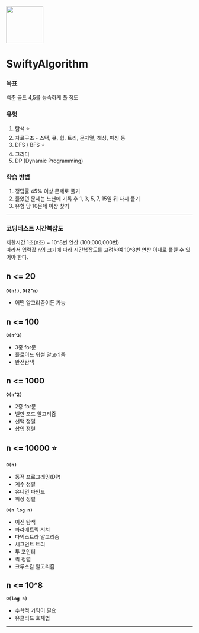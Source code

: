 <img src="https://github.com/youn9k/SwiftyAlgorithm/assets/60254939/365ae383-6052-4dc6-b000-bf31bd185501" width="100" height="100" />

# SwiftyAlgorithm

### 목표
백준 골드 4,5를 능숙하게 풀 정도

### 유형
1. 탐색 ⭐️
2. 자료구조 - 스택, 큐, 힙, 트리, 문자열, 해싱, 파싱 등
3. DFS / BFS ⭐️
4. 그리디
5. DP (Dynamic Programming)

### 학습 방법
1. 정답률 45% 이상 문제로 풀기
2. 풀었던 문제는 노션에 기록 후 1, 3, 5, 7, 15일 뒤 다시 풀기
3. 유형 당 10문제 이상 찾기

---

### 코딩테스트 시간복잡도
제한시간 1초(n초) = 10^8번 연산 (100,000,000번) </br>
따라서 입력값 n의 크기에 따라 시간복잡도를 고려하여 10^8번 연산 이내로 풀릴 수 있어야 한다.

## n <= 20
**`O(n!)`**, **`O(2^n)`**
- 어떤 알고리즘이든 가능

## n <= 100
**`O(n^3)`**
- 3중 for문
- 플로이드 워셜 알고리즘
- 완전탐색

## n <= 1000
**`O(n^2)`**
- 2중 for문
- 벨만 포드 알고리즘
- 선택 정렬
- 삽입 정렬

## n <= 10000 ⭐️
**`O(n)`**
- 동적 프로그래밍(DP)
- 계수 정렬
- 유니언 파인드
- 위상 정렬

**`O(n log n)`**
- 이진 탐색
- 파라메트릭 서치
- 다익스트라 알고리즘
- 세그먼트 트리
- 투 포인터
- 퀵 정렬
- 크루스칼 알고리즘

## n <= 10^8
**`O(log n)`**
- 수학적 기믹이 필요
- 유클리드 호제법

---
